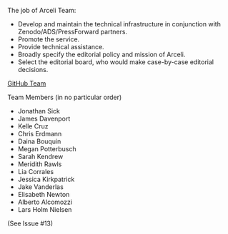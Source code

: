 The job of Arceli Team:
- Develop and maintain the technical infrastructure in conjunction with Zenodo/ADS/PressForward partners.
- Promote the service.
- Provide technical assistance.
- Broadly specify the editorial policy and mission of Arceli.
- Select the editorial board, who would make case-by-case editorial decisions.

[GitHub Team](https://github.com/orgs/arceli/teams/all)
   
Team Members (in no particular order)
 - Jonathan Sick
 - James Davenport
 - Kelle Cruz
 - Chris Erdmann
 - Daina Bouquin
 - Megan Potterbusch
 - Sarah Kendrew
 - Meridith Rawls
 - Lia Corrales
 - Jessica Kirkpatrick
 - Jake Vanderlas
 - Elisabeth Newton
 - Alberto Alcomozzi
 - Lars Holm Nielsen

(See Issue #13)
